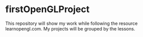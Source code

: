 # firstOpenGLProject

This repository will show my work while following the resource learnopengl.com. My projects will be grouped by the lessons.
